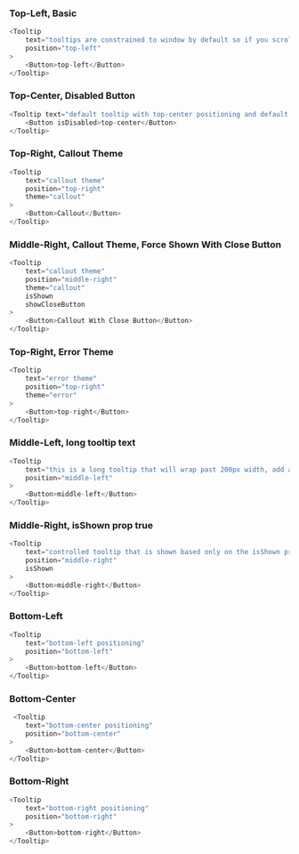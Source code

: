 ### Top-Left, Basic
```js
<Tooltip
    text="tooltips are constrained to window by default so if you scroll until there is no room for this tooltip above the button, it will flip below the button"
    position="top-left"
>
    <Button>top-left</Button>
</Tooltip>
```
### Top-Center, Disabled Button
```js
<Tooltip text="default tooltip with top-center positioning and default theme, works on disabled buttons">
    <Button isDisabled>top-center</Button>
</Tooltip>
```
### Top-Right, Callout Theme
```js
<Tooltip
    text="callout theme"
    position="top-right"
    theme="callout"
>
    <Button>Callout</Button>
</Tooltip>
```
### Middle-Right, Callout Theme, Force Shown With Close Button
```js
<Tooltip
    text="callout theme"
    position="middle-right"
    theme="callout"
    isShown
    showCloseButton
>
    <Button>Callout With Close Button</Button>
</Tooltip>
```
### Top-Right, Error Theme
```js
<Tooltip
    text="error theme"
    position="top-right"
    theme="error"
>
    <Button>top-right</Button>
</Tooltip>
```
### Middle-Left, long tooltip text
```js
<Tooltip
    text="this is a long tooltip that will wrap past 200px width, add a tooltipClass to override"
    position="middle-left"
>
    <Button>middle-left</Button>
</Tooltip>
```
### Middle-Right, isShown prop true
```js
<Tooltip
    text="controlled tooltip that is shown based only on the isShown prop"
    position="middle-right"
    isShown
>
    <Button>middle-right</Button>
</Tooltip>
```
### Bottom-Left
```js
<Tooltip
    text="bottom-left positioning"
    position="bottom-left"
>
    <Button>bottom-left</Button>
</Tooltip>
```
### Bottom-Center
```js
 <Tooltip
    text="bottom-center positioning"
    position="bottom-center"
>
    <Button>bottom-center</Button>
</Tooltip>
```
### Bottom-Right
```js
<Tooltip
    text="bottom-right positioning"
    position="bottom-right"
>
    <Button>bottom-right</Button>
</Tooltip>
```
